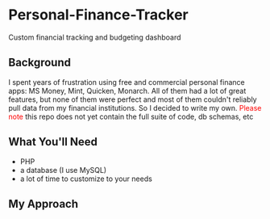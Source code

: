 # Personal-Finance-Tracker
Custom financial tracking and budgeting dashboard

## Background
I spent years of frustration using free and commercial personal finance apps: MS Money, Mint, Quicken, Monarch.  All of them had a lot of great features, but none of them were perfect and most of them couldn't  reliably pull data from my financial institutions. So I decided to write my own. <span style="color:red;">Please note</span> this repo does not yet contain the full suite of code, db schemas, etc

## What You'll Need
- PHP
- a database (I use MySQL)
- a lot of time to customize to your needs

## My Approach

